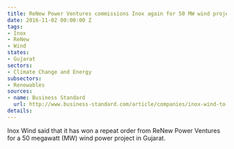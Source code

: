 ```yaml
---
title: ReNew Power Ventures commissions Inox again for 50 MW wind project
date: 2016-11-02 00:00:00 Z
tags:
- Inox
- ReNew
- Wind
states:
- Gujarat
sectors:
- Climate Change and Energy
subsectors:
- Renewables
sources:
- name: Business Standard
  url: http://www.business-standard.com/article/companies/inox-wind-to-begin-work-on-gujarat-s-wind-power-project-116102400252_1.html
details: 
---
```


Inox Wind said that it has won a repeat order from ReNew Power Ventures for a 50 megawatt (MW) wind power project in Gujarat.

